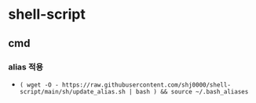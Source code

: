 # shell-script
## cmd
### alias 적용
* `( wget -O - https://raw.githubusercontent.com/shj0000/shell-script/main/sh/update_alias.sh | bash ) && source ~/.bash_aliases`
